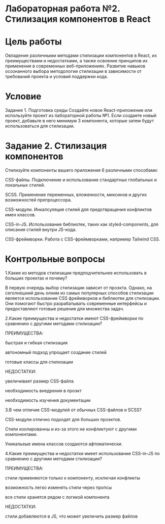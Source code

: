 # Лабораторная работа №2. Стилизация компонентов в React

# Цель работы
Овладение различными методами стилизации компонентов в React, их преимуществами и недостатками, а также освоение принципов их применения в современных веб-приложениях. Развитие навыков осознанного выбора методологии стилизации в зависимости от требований проекта и условий поддержки кода.

# Условие
Задание 1. Подготовка среды
Создайте новое React-приложение или используйте проект из лабораторной работы №1.
Если создаете новый проект, добавьте в него минимум 3 компонента, которые затем будут использоваться для стилизации.

# Задание 2. Стилизация компонентов
Стилизуйте компоненты вашего приложения 6 различными способами:

CSS-файлы. Подключение и использование стандартных глобальных и локальных стилей.

SCSS. Применение переменных, вложенности, миксинов и других возможностей препроцессора.

CSS-модули. Инкапсуляция стилей для предотвращения конфликтов имен классов.

CSS-in-JS. Использование библиотек, таких как styled-components, для описания стилей внутри JS-кода.

CSS-фреймворки. Работа с CSS-фреймворками, например Tailwind CSS.



# Контрольные вопросы
1.Какие из методов стилизации предподчительнее использовать в больших проектах и почему?

В первую очередь выбор стилизации зависит от проэкта. Однако, на сеголнешний день олним из самых популярных способов стилизации  является использование CSS фреймворков и библиотек для стилизации. Они помогают быстро разрабатывать современные интерфейсы и предоставляют готовые решения для множества задач.

2.Какие преимущества и недостатки имеют CSS-фреймворки по сравнению с другими методами стилизации?

ПРЕИМУЩЕСТВА: 

быстрая и гибкая стилизация

автономный подход упрощает создание стилей

готовые классы для стилизации

НЕДОСТАТКИ:

увеличивает размер CSS-файла

необходимость внедрения в проэкт

необходимость изучения документации


3.В чем отличие CSS-модулей от обычных CSS-файлов и SCSS?

CSS-модули отлично подходят для больших проэктов. 

Стили изолированны и из-за этого не конфликтуют с другими компонентами. 

Уникальеые имена классов создаются афтоматически.


4.Какие преимущества и недостатки имеет использование CSS-in-JS по сравнению с другими методами стилизации?

ПРЕИМУЩЕСТВА: 

стили применяются только к компоненту, исключая конфликты

возможность легко изменять стили через пропсы

все стили хранятся рядом с логикой компонента

НЕДОСТАТКИ:

стили добавляются в JS, что может увеличить размер файлов


